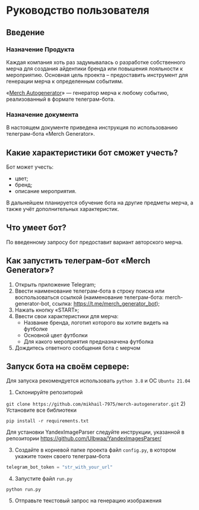 # Руководство пользователя

## Введение

### Назначение Продукта
Каждая компания хоть раз задумывалась о разработке собственного мерча для создания айдентики бренда или повышения лояльности к мероприятию.
Основная цель проекта – предоставить инструмент для генерации мерча к определенным событиям.

«[Merch Autogenerator](https://t.me/merch_generator_bot)» — генератор мерча к любому событию, реализованный в формате телеграм-бота.

### Назначение документа

В настоящем документе приведена инструкция по использованию телеграм-бота «Merch Generator».

## Какие характеристики бот сможет учесть?

Бот может учесть:
- цвет;
- бренд;
- описание мероприятия.

В дальнейшем планируется обучение бота на другие предметы мерча, а также учёт дополнительных характеристик.

## Что умеет бот?

По введенному запросу бот предоставит вариант авторского мерча.

## Как запустить телеграм-бот «Merch Generator»?

1. Открыть приложение Telegram;
2. Ввести наименование телеграм-бота в строку поиска или воспользоваться ссылкой (наименование телеграм-бота: merch-generator-bot, ссылка: https://t.me/merch_generator_bot);
3. Нажать кнопку «START»;
4. Ввести свои характеристики для мерча:
   - Название бренда, логотип которого вы хотите видеть на футболке
   - Основной цвет футболки
   - Для какого мероприятия предназначена футболка
5. Дождитесь ответного сообщения бота с мерчом 

## Запуск бота на своём сервере:

Для запуска рекомендуется использовать `python 3.8` и ОС `Ubuntu 21.04`

1) Склонируйте репозиторий 

`git clone https://github.com/mikhail-7975/merch-autogenerator.git`
2) Установите все библиотеки 

`pip install -r requirements.txt`

Для установки YandexImageParser следуйте инструкции, указанной в репозитории https://github.com/Ulbwaa/YandexImagesParser/

3) Создайте в корневой папке проекта файл `config.py`, в котором укажите токен своего телеграм-бота

```python
telegram_bot_token = "str_with_your_url"
```
4) Запустите файл `run.py`

`python run.py`

5) Отправьте текстовый запрос на генерацию изображения

